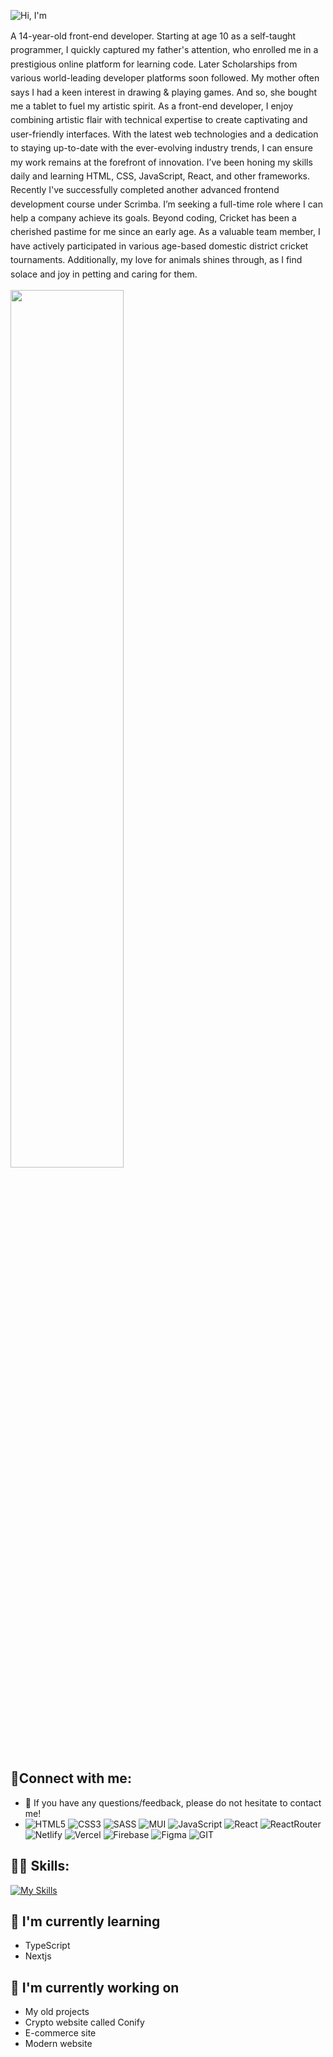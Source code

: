 ![Hi, I'm](https://github.com/bibartaks/bibartaks/assets/106395132/c8d550ee-27e7-4efc-9345-7df67f747bb4)

<span style="line-height: 1.6"> A 14-year-old front-end developer. Starting at age 10 as a self-taught programmer, I quickly captured my father's attention, who enrolled me in a prestigious online platform for learning code. Later Scholarships from various world-leading developer platforms soon followed. My mother often says I had a keen interest in drawing & playing games. And so, she bought me a tablet to fuel my artistic spirit. As a front-end developer, I enjoy combining artistic flair with technical expertise to create captivating and user-friendly interfaces. With the latest web technologies and a dedication to staying up-to-date with the ever-evolving industry trends, I can ensure my work remains at the forefront of innovation. I’ve been honing my skills daily and learning HTML, CSS, JavaScript, React, and other frameworks. Recently I've successfully completed another advanced frontend development course under Scrimba. I’m seeking a full-time role where I can help a company achieve its goals. Beyond coding, Cricket has been a cherished pastime for me since an early age. As a valuable team member, I have actively participated in various age-based domestic district cricket tournaments. Additionally, my love for animals shines through, as I find solace and joy in petting and caring for them. </span>



<p align="left">
  <img width="60%" src="https://github-readme-streak-stats.herokuapp.com/?user=bibartaks&background=0D1117&sideNums=FFFFFF&sideLabels=9A9A9A&currStreakNum=FB8C00&dates=6E6E6E" />
</p>



## 🤝Connect with me:
- 💬 If you have any questions/feedback, please do not hesitate to contact me!
- ![HTML5](https://img.shields.io/badge/html5-%23E34F26.svg?style=for-the-badge&logo=html5&logoColor=white)
![CSS3](https://img.shields.io/badge/CSS3-1572B6?style=for-the-badge&logo=css3&logoColor=white)
![SASS](https://img.shields.io/badge/Sass-CC6699?style=for-the-badge&logo=sass&logoColor=white)
![MUI](https://img.shields.io/badge/Material--UI-0081CB?style=for-the-badge&logo=mui&logoColor=white)
![JavaScript](https://img.shields.io/badge/JavaScript-F7DF1E?style=for-the-badge&logo=javascript&logoColor=black)
![React](https://img.shields.io/badge/React-20232A?style=for-the-badge&logo=react&logoColor=61DAFB)
![ReactRouter](https://img.shields.io/badge/React_Router-CA4245?style=for-the-badge&logo=react-router&logoColor=white)
![Netlify](https://img.shields.io/badge/Netlify-32E6E2?style=for-the-badge&logo=netlify&logoColor=black)
![Vercel](https://img.shields.io/badge/Vercel-white?style=for-the-badge&logo=vercel&logoColor=black)
![Firebase](https://img.shields.io/badge/Firebase-FFCB2B?style=for-the-badge&logo=firebase&logoColor=white)
![Figma](https://img.shields.io/badge/Figma-green?style=for-the-badge&logo=figma&logoColor=white)
![GIT](https://img.shields.io/badge/Git-black?style=for-the-badge&logo=git&logoColor=red)

##  🧑‍💻 Skills:
[![My Skills](https://skills.thijs.gg/icons?i=html,css,sass,mui,js,react,firebase,git,github,netlify,vercel,figma,linux,bash,vscode )](https://skills.thijs.gg)

## 🌱 I'm currently learning

- TypeScript
- Nextjs  

## 🔭 I'm currently working on

-  My old projects
-  Crypto website called Conify
-  E-commerce site
-  Modern website 

